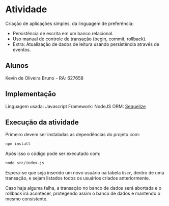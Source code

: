 # Atividade

Criação de aplicações simples, da linguagem de preferência:

- Persistência de escrita em um banco relacional.
- Uso manual de controle de transação (begin, commit, rollback).
- Extra: Atualização de dados de leitura usando persistência através de eventos.

## Alunos

Kevin de Oliveira Bruno - RA: 627658

## Implementação

Linguagem usada: Javascript
Framework: NodeJS
ORM: [Sequelize](https://sequelize.org/)

## Execução da atividade

Primeiro devem ser instaladas as dependências do projeto com:

```sh
npm install
```

Após isso o código pode ser executado com:

```sh
node src/index.js
```

Espera-se que seja inserido um novo usuário na tabela `User`, dentro de uma transação, e sejam
listados todos os usuários criados anteriormente.

Caso haja alguma falha, a transação no banco de dados será abortada e o rollback irá acontecer,
protegendo assim o banco de dados e mantendo o mesmo consistente.
